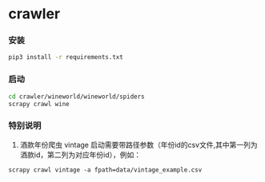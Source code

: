 # crawler



### 安装

```bash
pip3 install -r requirements.txt
```



### 启动

```bash
cd crawler/wineworld/wineworld/spiders
scrapy crawl wine
```



### 特别说明

1. 酒款年份爬虫 vintage 启动需要带路径参数（年份id的csv文件,其中第一列为酒款id，第二列为对应年份id），例如：

```
scrapy crawl vintage -a fpath=data/vintage_example.csv
```

